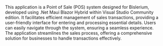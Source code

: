 This application is a Point of Sale (POS) system designed for Bislerium, developed using .Net Maui Blazor Hybrid within Visual Studio Community edition. It facilitates efficient management of sales transactions, providing a user-friendly interface for entering and processing essential details. Users can easily navigate through the system, ensuring a seamless experience. The application streamlines the sales process, offering a comprehensive solution for businesses to handle transactions effectively.
